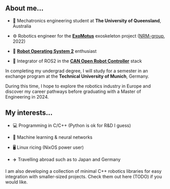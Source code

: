 ## About me...

- 📜 Mechatronics engineering student at **The University of Queensland**, Australia

- ⚙️ Robotics engineer for the **[ExoMotus](https://www.fftai.com/exomotus-m4-2/)** exoskeleton project ([NRM-group](https://github.com/NRM-group), 2022)

- 🤖 **[Robot Operating System 2](https://docs.ros.org/en/foxy/index.html)** enthusiast

- 🤝 Integrator of ROS2 in the **[CAN Open Robot Controller](https://github.com/UniMelbHumanRoboticsLab/CANOpenRobotController)** stack

In completing my undergrad degree, I will study for a semester in an exchange program at the **Technical University of Munich**, Germany.

During this time, I hope to explore the robotics industry in Europe and discover my career pathways before graduating with a Master of Engineering in 2024.

## My interests...

- 💻 Programming in C/C++ (Python is ok for R&D I guess)

- 🧠 Machine learning & neural networks

- 🖥️ Linux ricing (NixOS power user)

- ✈️ Travelling abroad such as to Japan and Germany

I am also developing a collection of minimal C++ robotics libraries for easy integration with smaller-sized projects. Check them out here (TODO) if you would like.
